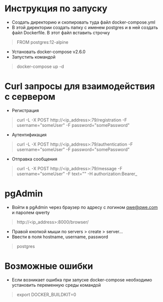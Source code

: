 # Инструкция по запуску
 - Создать директорию и скопировать туда файл docker-compose.yml
 - В этой директории создать папку с именем postgres и в ней создать файл Dockerfile. В этот файл вставить строчку 
 > FROM postgres:12-alpine
 - Установать docker-compose v2.6.0
 - Запустить командой 
 > docker-compose up -d
 
 # Curl запросы для взаимодействия с сервером
 - Регистрация
 > curl -L -X POST http://<ip_address>:79/registration -F username="someUser" -F password="somePassword"
 - Аутентификация
 > curl -L -X POST http://<ip_address>:79/authentication -F username="someUser" -F password="somePassword"
 - Отправка сообщения
 > curl -L -X POST http://<ip_address>:79/message -F username="someUser" -F text="<text>" -H authorization:Bearer_<token>
 
 # pgAdmin
 - Войти в pgAdmin через браузер по адресу с логином qwe@qwe.com и паролем qwerty
 > http://<ip_address>:8000/browser/
 - Правой кнопкой мыши по servers > create > server...
 - Ввести в поля hostname, username, password
 > postgres
 
 # Возможные ошибки
 - Если возникает ошибка при запуске docker-compose необходимо установить переменную среды командой 
 > export DOCKER_BUILDKIT=0

